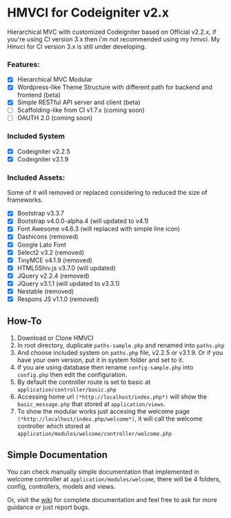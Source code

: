 # HMVCI for Codeigniter v2.x
Hierarchical MVC with customized Codeigniter based on Official v2.2.x, if you're using CI version 3.x then i'm not recommended using my hmvci. My Hmvci for CI version 3.x is still under developing.

### Features:
- [x] Hierarchical MVC Modular
- [x] Wordpress-like Theme Structure with different path for backend and frontend (beta)
- [x] Simple RESTful API server and client (beta)
- [ ] Scaffolding-like from CI v1.7.x (coming soon)
- [ ] OAUTH 2.0 (coming soon)

### Included System
- [x] Codeigniter v2.2.5
- [x] Codeigniter v3.1.9

### Included Assets:
Some of it will removed or replaced considering to reduced the size of frameworks.
- [x] Bootstrap v3.3.7
- [x] Bootstrap v4.0.0-alpha.4 (will updated to v4.1)
- [x] Font Awesome v4.6.3 (will replaced with simple line icon)
- [x] Dashicons (removed)
- [x] Google Lato Font
- [x] Select2 v3.2 (removed)
- [x] TinyMCE v4.1.9 (removed)
- [x] HTML5Shiv.js v3.7.0 (will updated)
- [x] JQuery v2.2.4 (removed)
- [x] JQuery v3.1.1 (will updated to v3.3.1)
- [x] Nestable (removed)
- [x] Respons JS v1.1.0 (removed)

## How-To
1.  Download or Clone HMVCI
2.  In root directory, duplicate `paths-sample.php` and renamed into `paths.php`
3.  And choose included system on `paths.php` file, v2.2.5 or v3.1.9. Or if you have your own version, put it in system folder and set to it.
4.  If you are using database then rename `config-sample.php` into `config.php` then edit the configuration.
5.  By default the controller route is set to basic at `application/controller/basic.php`
6.  Accessing home url `(*http://localhost/index.php*)` will show the `basic_message.php` that stored at `application/views`.
7. To show the modular works just accesing the welcome page `(*http://localhost/index.php/welcome*)`, it will call the welcome controller which stored at `application/modules/welcome/controller/welcome.php`

## Simple Documentation
You can check manually simple documentation that implemented in welcome controller at `application/modules/welcome`, 
there will be 4 folders, config, controllers, models and views.

Or, visit the [wiki](https://github.com/rahendz/HMVCI/wiki) for complete documentation and feel free to ask for more guidance or just report bugs.